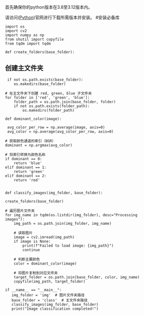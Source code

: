 首先确保你的python版本在3.8至3.12版本内。

请访问([Python](https://www.python.org/downloads/))官网进行下载所需版本并安装。
    #安装必备库

    
    import os
    import cv2
    import numpy as np
    from shutil import copyfile
    from tqdm import tqdm
 
    def create_folders(base_folder):

    
## 创建主文件夹
     if not os.path.exists(base_folder):
        os.makedirs(base_folder)
    
    # 在主文件夹下创建 red, green, blue 子文件夹
    for folder in ['red', 'green', 'blue']:
        folder_path = os.path.join(base_folder, folder)
        if not os.path.exists(folder_path):
            os.makedirs(folder_path)
 
    def dominant_color(image):

     avg_color_per_row = np.average(image, axis=0)
     avg_color = np.average(avg_color_per_row, axis=0)
    
    # 获取颜色通道的索引（BGR）
    dominant = np.argmax(avg_color)
    
    # 将索引转换为颜色名称
    if dominant == 0:
        return 'blue'
    elif dominant == 1:
        return 'green'
    elif dominant == 2:
        return 'red'


    def classify_images(img_folder, base_folder):

    create_folders(base_folder)
    
    # 遍历图片文件夹
    for img_name in tqdm(os.listdir(img_folder), desc="Processing images"):
        img_path = os.path.join(img_folder, img_name)
        
        # 读取图片
        image = cv2.imread(img_path)
        if image is None:
            print(f"Failed to load image: {img_path}")
            continue
        
        # 判断主要颜色
        color = dominant_color(image)
        
        # 将图片复制到对应文件夹
        target_folder = os.path.join(base_folder, color, img_name)
        copyfile(img_path, target_folder)

    if __name__ == "__main__":
       img_folder = 'img'  # 图片文件夹路径
       base_folder = 'class'  # 主文件夹路径
       classify_images(img_folder, base_folder)
       print("Image classification completed!")
